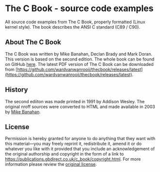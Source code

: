 # The C Book - source code examples
All source code examples from The C Book, properly formatted (Linux kernel style). The book describes the ANSI C standard (C89 / C90).

## About The C Book
The C Book was written by Mike Banahan, Declan Brady and Mark Doran. This version is based on the second edition. The whole book can be found on GitHub [here](https://github.com/wardvanwanrooij/thecbook). The latest PDF version of The C Book can be downloaded from [https://github.com/wardvanwanrooij/thecbook/releases/latest](https://github.com/wardvanwanrooij/thecbook/releases/latest).

## History
The second ediiton was made printed in 1991 by Addison Wesley. The original nroff sources were converted to HTML and made available in 2003 by [Mike Banahan](https://publications.gbdirect.co.uk/c_book/copyright.html).

## License
Permission is hereby granted for anyone to do anything that they want with this material—you may freely reprint it, redistribute it, amend it or do whatever you like with it provided that you include an acknowledgement of the original authorship and copyright in the form of a link to https://publications.gbdirect.co.uk/c_book/copyright.html.
For more information please review the [original license](./LICENSE).
